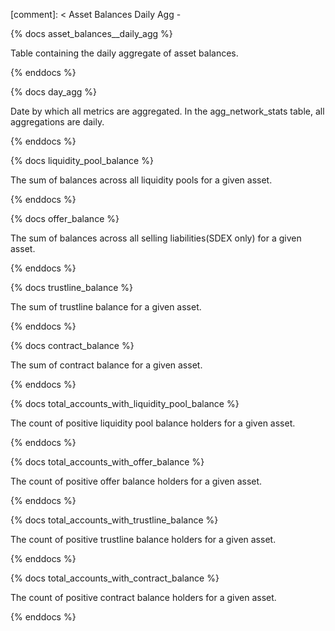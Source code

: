 [comment]: < Asset Balances Daily Agg -

{% docs asset_balances__daily_agg %}

Table containing the daily aggregate of asset balances.

{% enddocs %}

{% docs day_agg %}

Date by which all metrics are aggregated. In the agg_network_stats table, all aggregations are daily.

{% enddocs %}

{% docs liquidity_pool_balance %}

The sum of balances across all liquidity pools for a given asset.

{% enddocs %}

{% docs offer_balance %}

The sum of balances across all selling liabilities(SDEX only) for a given asset.

{% enddocs %}

{% docs trustline_balance %}

The sum of trustline balance for a given asset.

{% enddocs %}

{% docs contract_balance %}

The sum of contract balance for a given asset.

{% enddocs %}

{% docs total_accounts_with_liquidity_pool_balance %}

The count of positive liquidity pool balance holders for a given asset.

{% enddocs %}

{% docs total_accounts_with_offer_balance %}

The count of positive offer balance holders for a given asset.

{% enddocs %}

{% docs total_accounts_with_trustline_balance %}

The count of positive trustline balance holders for a given asset.

{% enddocs %}

{% docs total_accounts_with_contract_balance %}

The count of positive contract balance holders for a given asset.

{% enddocs %}
